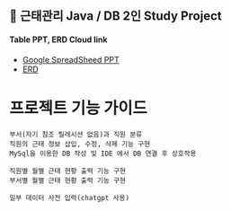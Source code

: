 ## 🚀 근태관리 Java / DB 2인 Study Project
#### Table PPT, ERD Cloud link
* [Google SpreadSheed PPT](https://docs.google.com/presentation/d/12k6j5xtSZQV8oXDVsMhD7JaiM1ImmFIHw_X5HiFqYKA/edit#slide=id.g27fc3531476_0_0)
* [ERD](https://www.erdcloud.com/d/68u4PNLq74juqDWd3)


# 프로젝트 기능 가이드
```
부서(자기 참조 릴레시션 없음)과 직원 분류
직원의 근태 정보 삽입, 수정, 삭제 기능 구현
MySql을 이용한 DB 작성 및 IDE 에서 DB 연결 후 상호작용

직원별 월별 근태 현황 출력 기능 구현
부서별 월별 근태 현황 출력 기능 구현

일부 데이터 사전 입력(chatgpt 사용)
```
